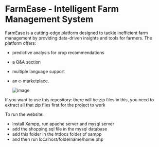 # FarmEase - Intelligent Farm Management System
FarmEase is a cutting-edge platform designed to tackle inefficient farm management by providing data-driven insights and tools for farmers. 
The platform offers:
- predictive analysis for crop recommendations
- a Q&A section
- multiple language support
- an e-marketplace.

  ![image](https://github.com/user-attachments/assets/d65830c0-4ac6-441c-bcb9-ddd7c0c5bed3)

If you want to use this repository:
there will be zip files in this, you need to extract all that zip files first for the project to work

To run the website:
- Install Xampp, run apache server and mysql server
- add the shopping.sql file in the mysql database
- add this folder in the htdocs folder of xampp
- and then run localhost/foldername/home.php
